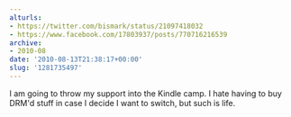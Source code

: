 ```yaml
---
alturls:
- https://twitter.com/bismark/status/21097418032
- https://www.facebook.com/17803937/posts/770716216539
archive:
- 2010-08
date: '2010-08-13T21:38:17+00:00'
slug: '1281735497'
---
```


I am going to throw my support into the Kindle camp.  I hate having to buy DRM'd stuff in case I decide I want to switch, but such is life.

